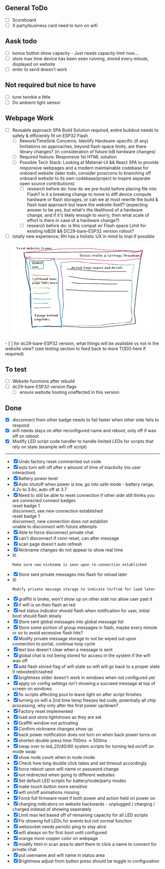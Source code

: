 General ToDo
----
- [ ] Scoreboard
- [ ] X party/business card need to turn on wifi

Aask todo
---------
- [ ] bonus button show capacity - Just needs capacity limit now....
- [ ] store max time device has been seen running, stored every minute, displayed on website
- [ ] enter to send doesn't work

Not required but nice to have
-----------------------------
- [ ] tune twinkle a little
- [ ] Do ambient light sensor

Webpage Work
-------
- [ ] Reusable approach SPA Build Solution required, entire buildout needs to safely & efficiently fit on ESP32 Flash
    - [ ] Rework/TimeSink Concerns: Identify Hardware-specific (if any) limitations on approaches, beyond flash space limits, are there library changes? (in consideration of future IoB hardware changes)
    - [ ] Required feature: Responsive 1st HTML solution
    - [ ] Possible Tech Stack: Looking at Material-UI && React SPA to provide responsive webpages and a modern maintainable codebase for onboard website (later todo, consider pros/cons to branching off onboard website to its own codebase/project to inspire separate open source contributions)
        - [ ] research before do: how do we pre-build before placing file into Flash? Is it a breaking change to move to diff device compute hardware or flash storages, or can we at most rewrite the build & flash load approach but leave the website itself? (expecting answer to be yes, but what's the likelihood of a hardware change, and if it's likely enough to worry, then what scale of effort is there in case of a hardware change?)
        - [ ] research before do: is this compat w/ Flash space Limit for existing IoB28 && DC29-bare-ESP32 version rollout?
- [ ] totally new experience; RH has a holistic UX in mind to impl if possible
<p align="center"> <img width="460" height="300" src="readme-images/website_ux.png">
</p>
 - [ ] for dc29-bare-ESP32 version, what things will be available vs not in the website view? (see testing section to feed back to more TODO here if required)

To test
-------
 - [ ] Website functions after rebuild
 - [ ] dc29-bare-ESP32 version flags
    - [ ] ensure website hosting unaffected in this version

Done
-----
- [x] disconnect from other badge needs to fail faster when other side fails to respond
- [x] wifi needs stays on after reconfigured name and reboot, only off if was off on reboot
- [x] Modify LED script code handler to handle limited LEDs for scripts that rely on state (example wifi off script)
----
- [x] Undo factory reset commented out code
- [x] auto turn wifi off after x amount of time of inactivity (no user interaction)
- [x] Battery power level
- [x] Auto shutoff when power is low, go into safe mode - battery range, 4.2v to 3.6v, auto off at 3.7
- [x] Need to still be able to reset connection if other side still thinks you are connected
    connect badges  
    reset badge 1  
    disconnect, see new connection established  
    reset badge 1  
    disconnect, new connection does not establish  
    unable to disconnect with future attempts  
- [x] Able to force disconnect private chat
- [x] can't disconnect if conn reset, can after message
- [x] scan page doesn't auto refresh
- [x] Nickname changes do not appear to show real time
- [x]     Make sure new nickname is seen upon re-connection established
- [x] Store sent private messages into flash for reload later
- [x]     Modify private message storage to indicate to/from for load later
- [x] graffiti is broke, won't show up on other side nor allow user past it
- [x] if wifi is on then flash an led
- [x] red status indicator should flash when notification for user, initial boot should flash slowly
- [x] Store sent global messages into global message list
- [x] Store some portion of group messages in flash, maybe every minute or so to avoid excessive flash hits?
- [x] Modify private message storage to not be wiped out upon connection to portal, continue loop cycle
- [x] text box doesn't clear when a message is sent
- [x] global chat is not being stored for access in the system if the wifi was off
- [x] add flash stored flag of wifi state so wifi will go back to a proper state if rebooted/crashed
- [x] brightness slider doesn't work in windows when not configured yet
- [x] apply on config settings isn't showing a succeed message at top of screen on windows
- [x] fix scripts affecting pout to leave light on after script finishes
- [x] turning on wifi a 2nd time temp freezes led code, potentially all chip processing, why only after the first power up/down?
- [x] Factory reset implemented
- [x] load and store lightshows as they are set
- [x] Graffiti window not activating
- [x] Confirm nickname changes show up
- [x] back power notification does not turn on when back power turns on
- [x] shorten double press time   700ms -> 500ms
- [x] swap over to led_20/40/60 system scripts for turning led on/off on mode swap
- [x] show node count when in node mode
- [x] Check how long double click takes and set timeout accordingly
- [x] force reboot upon wifi name or password change
- [x] not redirected when going to different websites
- [x] Set default LED scripts for battery/node/party modes
- [x] make touch button more sensitive
- [x] wifi on/off animations missing
- [x] Force full firmware reset if both power and action held on power on
- [x] charging indicators on website backwards - unplugged / charging / charged instead of showing seperately
- [x] Limit max led based off of remaining capacity for all LED scripts
- [x] Fix showing full LEDs for events but not normal function
- [x] websocket needs periotic ping to stay alive
- [x] wifi always on for first boot until configured
- [x] orange more copper color on webpage
- [x] modify html in scan area to alert them to click a name to connect for private chat
- [x] put username and wifi name in status area
- [x] Brightness adjust from button press should be toggle in configuration
